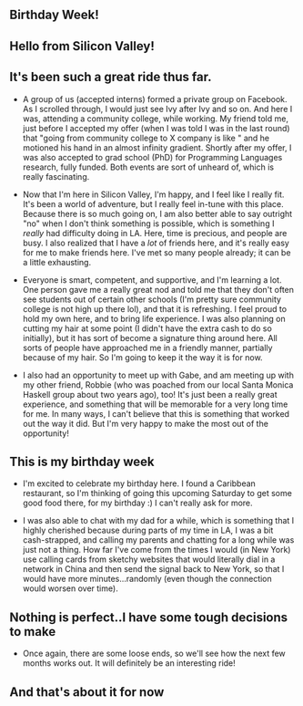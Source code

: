 ## Birthday Week!

## Hello from Silicon Valley!

## It's been such a great ride thus far.

- A group of us (accepted interns) formed a private group on Facebook. As I scrolled through, I would just see
  Ivy after Ivy and so on. And here I was, attending a community college, while working. My friend told me, just before I 
  accepted my offer (when I was told I was in the last round) that "going from community college to X company 
  is like " and he motioned his hand in an almost infinity gradient. Shortly after my offer, I was also accepted
  to grad school (PhD) for Programming Languages research, fully funded. 
  Both events are sort of unheard of, which is really fascinating.
  
- Now that I'm here in Silicon Valley, I'm happy, and I feel like I really fit. 
  It's been a world of adventure, but I really feel in-tune with this place. Because there is so much going on,
  I am also better able to say outright "no" when I don't think something is possible, which is something I *really*
  had difficulty doing in LA. Here, time is precious, and people are busy. 
  I also realized that I have a *lot* of friends here, and it's
  really easy for me to make friends here. I've met so many people already; it can be a little exhausting. 
  
- Everyone is smart, competent, and supportive, and I'm learning a lot. One person gave me a really great nod
  and told me that they don't often see students out of certain other schools (I'm pretty sure community college is
  not high up there lol), and that it is refreshing. I feel proud to hold my own here, and to bring life experience.
  I was also planning on cutting my hair at some point (I didn't have the extra cash to do so initially), 
  but it has sort of become a signature thing around here. All sorts of people have approached me in a friendly
  manner, partially because of my hair. So I'm going to keep it the way it is for now.
  
- I also had an opportunity to meet up with Gabe, and am meeting up with my other friend, Robbie (who was poached
  from our local Santa Monica Haskell group about two years ago), too! It's just been a really great experience,
  and something that will be memorable for a very long time for me. In many ways, I can't believe that this is 
  something that worked out the way it did. But I'm very happy to make the most out of the opportunity!
  
## This is my birthday week

- I'm excited to celebrate my birthday here. I found a Caribbean restaurant, so I'm thinking of going this upcoming
  Saturday to get some good food there, for my birthday :) I can't really ask for more.
  
- I was also able to chat with my dad for a while, which is something that I highly cherished because during parts
  of my time in LA, I was a bit cash-strapped, and calling my parents and chatting for a long while was just not a thing.
  How far I've come from the times I would (in New York) use calling cards from sketchy websites
  that would literally dial in a network in China
  and then send the signal back to New York, so that I would have more minutes...randomly (even though the connection
  would worsen over time). 
  
## Nothing is perfect..I have some tough decisions to make

- Once again, there are some loose ends, so we'll see how the next few months works out. It will definitely be an
  interesting ride!
  
## And that's about it for now
